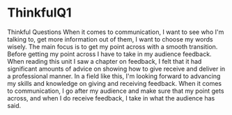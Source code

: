 # ThinkfulQ1
Thinkful Questions
 When it comes to communication, I want to see who I'm talking to, get more information out of them, I want to choose my words wisely. The main focus is to get my point across with a smooth transition. Before getting my point across I have to take in my audience feedback. When reading this unit I saw a chapter on feedback, I felt that it had significant amounts of advice on showing how to give receive and deliver in a professional manner. In a field like this, I'm looking forward to advancing my skills and knowledge on giving and receiving feedback. When it comes to communication, I go after my audience and make sure that my point gets across, and when I do receive feedback, I take in what the audience has said.
